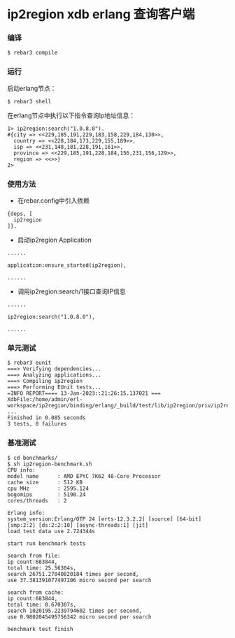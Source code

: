 # ip2region xdb erlang 查询客户端


### 编译

```
$ rebar3 compile
```
### 运行
启动erlang节点：
```
$ rebar3 shell

```
在erlang节点中执行以下指令查询Ip地址信息：
```
1> ip2region:search("1.0.8.0").
#{city => <<229,185,191,229,183,158,229,184,130>>,
  country => <<228,184,173,229,155,189>>,
  isp => <<231,148,181,228,191,161>>,
  province => <<229,185,191,228,184,156,231,156,129>>,
  region => <<>>}
2>
```

### 使用方法
* 在rebar.config中引入依赖
```
{deps, [
  ip2region
]}.

```
* 启动ip2region Application
```
......

application:ensure_started(ip2region),

......
```

* 调用ip2region:search/1接口查询IP信息
```
......

ip2region:search("1.0.8.0"),

......
```

### 单元测试

```
$ rebar3 eunit
===> Verifying dependencies...
===> Analyzing applications...
===> Compiling ip2region
===> Performing EUnit tests...
=INFO REPORT==== 13-Jan-2023::21:26:15.137021 ===
XdbFile:/home/admin/erl-workspace/ip2region/binding/erlang/_build/test/lib/ip2region/priv/ip2region.xdb
...
Finished in 0.085 seconds
3 tests, 0 failures

```

### 基准测试
```
$ cd benchmarks/
$ sh ip2region-benchmark.sh
CPU info:
model name      : AMD EPYC 7K62 48-Core Processor
cache size      : 512 KB
cpu MHz         : 2595.124
bogomips        : 5190.24
cores/threads   : 2

Erlang info:
system_version:Erlang/OTP 24 [erts-12.3.2.2] [source] [64-bit] [smp:2:2] [ds:2:2:10] [async-threads:1] [jit]
load test data use 2.724344s

start run benchmark tests

search from file:
ip count:683844,
total time: 25.56304s,
search 26751.27840820184 times per second,
use 37.381391077497206 micro second per search

search from cache:
ip count:683844,
total time: 0.670307s,
search 1020195.2239794602 times per second,
use 0.9802045495756342 micro second per search

benchmark test finish

```

